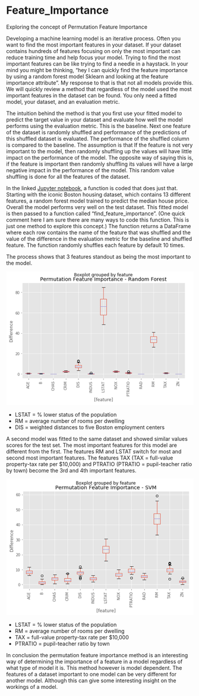 # Feature_Importance
Exploring the concept of Permutation Feature Importance

Developing a machine learning model is an iterative process. Often you want to find the most important features in your dataset. If your dataset contains hundreds of features focusing on only the most important can reduce training time and help focus your model. Trying to find the most important features can be like trying to find a needle in a haystack. In your mind you might be thinking, “hey I can quickly find the feature importance by using a random forest model Sklearn and looking at the feature importance attribute”. My response to that is that not all models provide this. We will quickly review a method that regardless of the model used the most important features in the dataset can be found. You only need a fitted model, your dataset, and an evaluation metric.

The intuition behind the method is that you first use your fitted model to predict the target value in your dataset and evaluate how well the model performs using the evaluation metric. This is the baseline. Next one feature of the dataset is randomly shuffled and performance of the predictions of this shuffled dataset is evaluated. The performance of the shuffled column is compared to the baseline. The assumption is that If the feature is not very important to the model, then randomly shuffling up the values will have little impact on the performance of the model. The opposite way of saying this is, if the feature is important then randomly shuffling its values will have a large negative impact in the performance of the model. This random value shuffling is done for all the features of the dataset.

In the linked [Jupyter notebook](https://github.com/stubberf/Feature_Importance), a function is coded that does just that. Starting with the iconic Boston housing dataset, which contains 13 different features, a random forest model trained to predict the median house price. Overall the model performs very well on the test dataset. This fitted model is then passed to a function called “find_feature_importance”. (One quick comment here I am sure there are many ways to code this function. This is just one method to explore this concept.) The function returns a DataFrame where each row contains the name of the feature that was shuffled and the value of the difference in the evaluation metric for the baseline and shuffled feature. The function randomly shuffles each feature by default 10 times.

The process shows that 3 features standout as being the most important to the model.

![Boxplot of feature importance from Random Forest model.](https://github.com/stubberf/Feature_Importance/blob/master/Feature_Importance_RF.png)
- LSTAT = % lower status of the population
- RM = average number of rooms per dwelling
- DIS = weighted distances to five Boston employment centers


A second model was fitted to the same dataset and showed similar values scores for the test set. The most important features for this model are different from the first. The features RM and LSTAT switch for most and second most important features. The features TAX (TAX = full-value property-tax rate per $10,000) and PTRATIO (PTRATIO = pupil-teacher ratio by town) become the 3rd and 4th important features.

![Boxplot of feature importance from Random Forest model.](https://github.com/stubberf/Feature_Importance/blob/master/Feature_Importance_SVM.png)
- LSTAT = % lower status of the population
- RM = average number of rooms per dwelling
- TAX = full-value property-tax rate per $10,000
- PTRATIO = pupil-teacher ratio by town

In conclusion the permutation feature importance method is an interesting way of determining the importance of a feature in a model regardless of what type of model it is. This method however is model dependent. The features of a dataset important to one model can be very different for another model. Although this can give some interesting insight on the workings of a model.